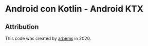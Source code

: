 # Android con Kotlin - Android KTX





## Attribution

This code was created by [arbems](https://github.com/arbems) in 2020.